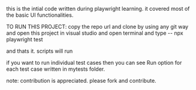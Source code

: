 this is the intial code written during playwright learning.
it covered most of the basic UI functionalities.

TO RUN THIS PROJECT:
copy the repo url and clone by using any git way and open this project in visual studio
and open terminal and type -- npx playwright test

and thats it. scripts will run

if you want to run individual test cases then you can see Run option for each test case written in mytests folder.

note: contribution is appreciated. please fork and contribute.
